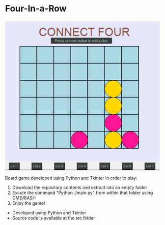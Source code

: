 # Four-In-a-Row

![Optional Text](./Capture.PNG)

Board game developed using Python and Tkinter
In order to play:
1) Download the repository contents and extract into an empty folder
2) Excute the command "Python ./main.py" from within that folder using CMD/BASH
3) Enjoy the game!

* Developed using Python and Tkinter
* Source code is available at the src folder
